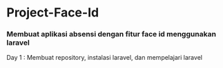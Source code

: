 # Project-Face-Id

### Membuat aplikasi absensi dengan fitur face id menggunakan laravel

Day 1 : Membuat repository, instalasi laravel, dan mempelajari laravel
